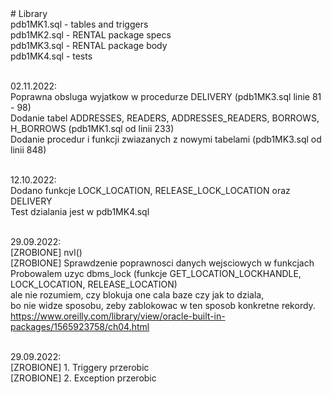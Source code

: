 <meta charset="utf-8">
# Library<br>
pdb1MK1.sql - tables and triggers<br>
pdb1MK2.sql - RENTAL package specs<br>
pdb1MK3.sql - RENTAL package body<br>
pdb1MK4.sql - tests<br>
<br>

02.11.2022:<br>
Poprawna obsluga wyjatkow w procedurze DELIVERY (pdb1MK3.sql linie 81 - 98)<br>
Dodanie tabel ADDRESSES, READERS, ADDRESSES_READERS, BORROWS, H_BORROWS (pdb1MK1.sql od linii 233)<br>
Dodanie procedur i funkcji zwiazanych z nowymi tabelami (pdb1MK3.sql od linii 848)<br>
<br>

12.10.2022:<br>
Dodano funkcje LOCK_LOCATION, RELEASE_LOCK_LOCATION oraz DELIVERY<br>
Test dzialania jest w pdb1MK4.sql<br>
<br>

29.09.2022:<br>
[ZROBIONE] nvl()<br>
[ZROBIONE] Sprawdzenie poprawnosci danych wejsciowych w funkcjach<br>
Probowalem uzyc dbms_lock (funkcje GET_LOCATION_LOCKHANDLE, LOCK_LOCATION, RELEASE_LOCATION)<br>
ale nie rozumiem, czy blokuja one cala baze czy jak to dziala, <br>
bo nie widze sposobu, zeby zablokowac w ten sposob konkretne rekordy.<br>
https://www.oreilly.com/library/view/oracle-built-in-packages/1565923758/ch04.html<BR>
<br>

29.09.2022: <br>
[ZROBIONE] 1. Triggery przerobic<br>
[ZROBIONE] 2. Exception przerobic<br>